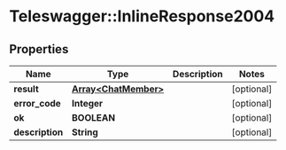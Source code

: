 # Teleswagger::InlineResponse2004

## Properties
Name | Type | Description | Notes
------------ | ------------- | ------------- | -------------
**result** | [**Array&lt;ChatMember&gt;**](ChatMember.md) |  | [optional] 
**error_code** | **Integer** |  | [optional] 
**ok** | **BOOLEAN** |  | [optional] 
**description** | **String** |  | [optional] 


